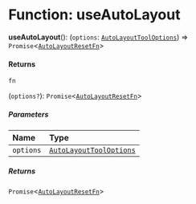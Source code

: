 # Function: useAutoLayout

**useAutoLayout**(): (`options`: [`AutoLayoutToolOptions`](/en/auto-docs/free-layout-editor/types/AutoLayoutToolOptions.md)) => `Promise`<[`AutoLayoutResetFn`](/en/auto-docs/free-layout-editor/types/AutoLayoutResetFn.md)>

#### Returns

`fn`

(`options?`): `Promise`<[`AutoLayoutResetFn`](/en/auto-docs/free-layout-editor/types/AutoLayoutResetFn.md)>

##### Parameters

| Name | Type |
| :------ | :------ |
| `options` | [`AutoLayoutToolOptions`](/en/auto-docs/free-layout-editor/types/AutoLayoutToolOptions.md) |

##### Returns

`Promise`<[`AutoLayoutResetFn`](/en/auto-docs/free-layout-editor/types/AutoLayoutResetFn.md)>
